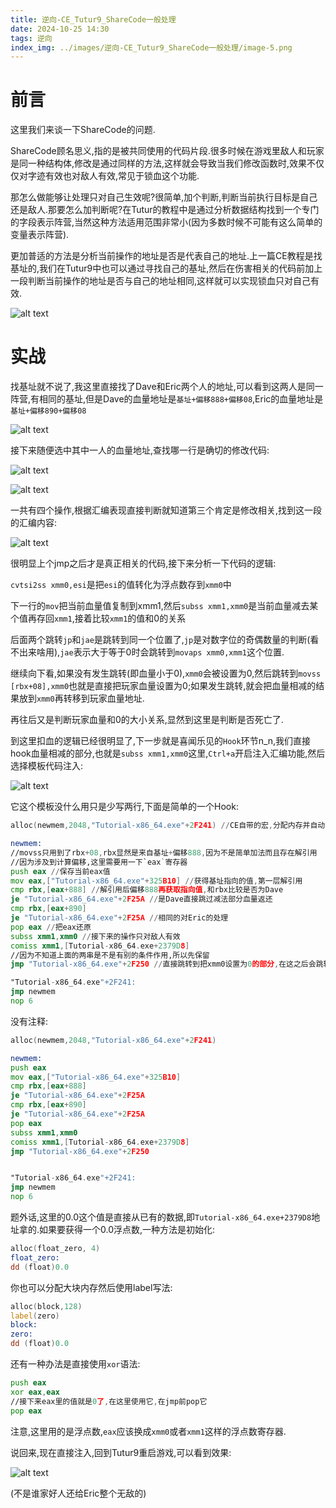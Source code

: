 ```yaml
---
title: 逆向-CE_Tutur9_ShareCode一般处理
date: 2024-10-25 14:30
tags: 逆向
index_img: ../images/逆向-CE_Tutur9_ShareCode一般处理/image-5.png
---
```


# 前言

这里我们来谈一下ShareCode的问题.

ShareCode顾名思义,指的是被共同使用的代码片段.很多时候在游戏里敌人和玩家是同一种结构体,修改是通过同样的方法,这样就会导致当我们修改函数时,效果不仅仅对字迹有效也对敌人有效,常见于锁血这个功能.

那怎么做能够让处理只对自己生效呢?很简单,加个判断,判断当前执行目标是自己还是敌人.那要怎么加判断呢?在Tutur的教程中是通过分析数据结构找到一个专门的字段表示阵营,当然这种方法适用范围非常小(因为多数时候不可能有这么简单的变量表示阵营).

更加普适的方法是分析当前操作的地址是否是代表自己的地址.上一篇CE教程是找基址的,我们在Tutur9中也可以通过寻找自己的基址,然后在伤害相关的代码前加上一段判断当前操作的地址是否与自己的地址相同,这样就可以实现锁血只对自己有效.

![alt text](../images/逆向-CE_Tutur9_ShareCode一般处理/image.png)

# 实战

找基址就不说了,我这里直接找了Dave和Eric两个人的地址,可以看到这两人是同一阵营,有相同的基址,但是Dave的血量地址是`基址+偏移888+偏移08`,Eric的血量地址是`基址+偏移890+偏移08`

![alt text](../images/逆向-CE_Tutur9_ShareCode一般处理/image-1.png)

接下来随便选中其中一人的血量地址,查找哪一行是确切的修改代码:

![alt text](../images/逆向-CE_Tutur9_ShareCode一般处理/image-2.png)

![alt text](../images/逆向-CE_Tutur9_ShareCode一般处理/image-3.png)

一共有四个操作,根据汇编表现直接判断就知道第三个肯定是修改相关,找到这一段的汇编内容:

![alt text](../images/逆向-CE_Tutur9_ShareCode一般处理/image-4.png)

很明显上个jmp之后才是真正相关的代码,接下来分析一下代码的逻辑:

`cvtsi2ss xmm0,esi`是把`esi`的值转化为浮点数存到`xmm0`中

下一行的`mov`把当前血量值复制到xmm1,然后`subss xmm1,xmm0`是当前血量减去某个值再存回`xmm1`,接着比较`xmm1`的值和0的关系

后面两个跳转`jp`和`jae`是跳转到同一个位置了,`jp`是对数字位的奇偶数量的判断(看不出来啥用),`jae`表示大于等于0时会跳转到`movaps xmm0,xmm1`这个位置.

继续向下看,如果没有发生跳转(即血量小于0),`xmm0`会被设置为0,然后跳转到`movss [rbx+08],xmm0`也就是直接把玩家血量设置为0;如果发生跳转,就会把血量相减的结果放到`xmm0`再转移到玩家血量地址.

再往后又是判断玩家血量和0的大小关系,显然到这里是判断是否死亡了.

到这里扣血的逻辑已经很明显了,下一步就是喜闻乐见的`Hook`环节n_n,我们直接hook血量相减的部分,也就是`subss xmm1,xmm0`这里,`Ctrl+a`开启注入汇编功能,然后选择模板代码注入:

![alt text](../images/逆向-CE_Tutur9_ShareCode一般处理/image-6.png)

它这个模板没什么用只是少写两行,下面是简单的一个Hook:

```asm
alloc(newmem,2048,"Tutorial-x86_64.exe"+2F241) //CE自带的宏,分配内存并自动设置钩子

newmem:
//movss只用到了rbx+08,rbx显然是来自基址+偏移888,因为不是简单加法而且存在解引用
//因为涉及到计算偏移,这里需要用一下`eax`寄存器
push eax //保存当前eax值
mov eax,["Tutorial-x86_64.exe"+325B10] //获得基址指向的值,第一层解引用
cmp rbx,[eax+888] //解引用后偏移888再获取指向值,和rbx比较是否为Dave
je "Tutorial-x86_64.exe"+2F25A //是Dave直接跳过减法部分血量返还
cmp rbx,[eax+890] 
je "Tutorial-x86_64.exe"+2F25A //相同的对Eric的处理
pop eax //把eax还原
subss xmm1,xmm0 //接下来的操作只对敌人有效
comiss xmm1,[Tutorial-x86_64.exe+2379D8]
//因为不知道上面的两串是不是有别的条件作用,所以先保留
jmp "Tutorial-x86_64.exe"+2F250 //直接跳转到把xmm0设置为0的部分,在这之后会跳转到血量设置为0,实现一击必杀

"Tutorial-x86_64.exe"+2F241:
jmp newmem
nop 6

```

没有注释:

```asm
alloc(newmem,2048,"Tutorial-x86_64.exe"+2F241)

newmem:
push eax
mov eax,["Tutorial-x86_64.exe"+325B10]
cmp rbx,[eax+888]
je "Tutorial-x86_64.exe"+2F25A
cmp rbx,[eax+890]
je "Tutorial-x86_64.exe"+2F25A
pop eax
subss xmm1,xmm0
comiss xmm1,[Tutorial-x86_64.exe+2379D8]
jmp "Tutorial-x86_64.exe"+2F250


"Tutorial-x86_64.exe"+2F241:
jmp newmem
nop 6
```

题外话,这里的0.0这个值是直接从已有的数据,即`Tutorial-x86_64.exe+2379D8`地址拿的.如果要获得一个0.0浮点数,一种方法是初始化:

```asm
alloc(float_zero, 4)
float_zero:
dd (float)0.0
```
你也可以分配大块内存然后使用label写法:
```asm
alloc(block,128)
label(zero)
block:
zero:
dd (float)0.0
```
还有一种办法是直接使用`xor`语法:

```asm
push eax
xor eax,eax
//接下来eax里的值就是0了,在这里使用它,在jmp前pop它
pop eax
```
注意,这里用的是浮点数,`eax`应该换成`xmm0`或者`xmm1`这样的浮点数寄存器.

说回来,现在直接注入,回到Tutur9重启游戏,可以看到效果:

![alt text](../images/逆向-CE_Tutur9_ShareCode一般处理/image-5.png)

(不是谁家好人还给Eric整个无敌的)
